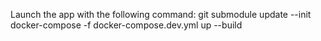 Launch the app with the following command:
 git submodule update --init
 docker-compose -f docker-compose.dev.yml up --build

